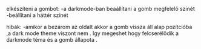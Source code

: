 elkészíteni a gombot:
-a darkmode-ban beaállítani a gomb megfelelő színét
-beállítani a háttér színét

hibák:
-amikor a bezárom az oldalt akkor a gomb vissza áll alap pozítcióba ,a dark mode theme viszont nem . Igy megeshet hogy felcserélődik a darkmode téma és a gomb állapota .
